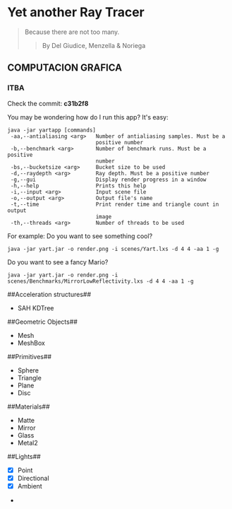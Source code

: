 # Yet another Ray Tracer #
> Because there are not too many.
>> By Del Giudice, Menzella & Noriega
## COMPUTACION GRAFICA ##
### ITBA ###

Check the commit: **c31b2f8**

You may be wondering how do I run this app?
It's easy:

```
java -jar yartapp [commands]
 -aa,--antialiasing <arg>   Number of antialiasing samples. Must be a
                            positive number
 -b,--benchmark <arg>       Number of benchmark runs. Must be a positive
                            number
 -bs,--bucketsize <arg>     Bucket size to be used
 -d,--raydepth <arg>        Ray depth. Must be a positive number
 -g,--gui                   Display render progress in a window
 -h,--help                  Prints this help
 -i,--input <arg>           Input scene file
 -o,--output <arg>          Output file's name
 -t,--time                  Print render time and triangle count in output
                            image
 -th,--threads <arg>        Number of threads to be used
```
For example:
Do you want to see something cool?
```
java -jar yart.jar -o render.png -i scenes/Yart.lxs -d 4 4 -aa 1 -g
```
Do you want to see a fancy Mario?
```
java -jar yart.jar -o render.png -i scenes/Benchmarks/MirrorLowReflectivity.lxs -d 4 4 -aa 1 -g
```


##Acceleration structures##
- SAH KDTree

##Geometric Objects##
- Mesh
- MeshBox

##Primitives##
- Sphere
- Triangle
- Plane
- Disc

##Materials##
- Matte
- Mirror
- Glass
- Metal2

##Lights##
- [x] Point
- [x] Directional
- [x] Ambient
- 

